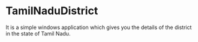 # TamilNaduDistrict
It is a simple windows application which gives you the details of the district in the state of Tamil Nadu. 
